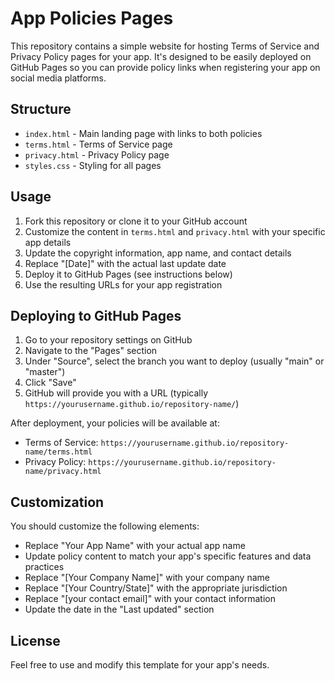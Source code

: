 # App Policies Pages

This repository contains a simple website for hosting Terms of Service and Privacy Policy pages for your app. It's designed to be easily deployed on GitHub Pages so you can provide policy links when registering your app on social media platforms.

## Structure

- `index.html` - Main landing page with links to both policies
- `terms.html` - Terms of Service page
- `privacy.html` - Privacy Policy page
- `styles.css` - Styling for all pages

## Usage

1. Fork this repository or clone it to your GitHub account
2. Customize the content in `terms.html` and `privacy.html` with your specific app details
3. Update the copyright information, app name, and contact details
4. Replace "[Date]" with the actual last update date
5. Deploy it to GitHub Pages (see instructions below)
6. Use the resulting URLs for your app registration

## Deploying to GitHub Pages

1. Go to your repository settings on GitHub
2. Navigate to the "Pages" section
3. Under "Source", select the branch you want to deploy (usually "main" or "master")
4. Click "Save"
5. GitHub will provide you with a URL (typically `https://yourusername.github.io/repository-name/`)

After deployment, your policies will be available at:
- Terms of Service: `https://yourusername.github.io/repository-name/terms.html`
- Privacy Policy: `https://yourusername.github.io/repository-name/privacy.html`

## Customization

You should customize the following elements:
- Replace "Your App Name" with your actual app name
- Update policy content to match your app's specific features and data practices
- Replace "[Your Company Name]" with your company name
- Replace "[Your Country/State]" with the appropriate jurisdiction
- Replace "[your contact email]" with your contact information
- Update the date in the "Last updated" section

## License

Feel free to use and modify this template for your app's needs.
